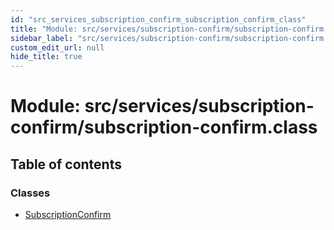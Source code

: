 ```yaml
---
id: "src_services_subscription_confirm_subscription_confirm_class"
title: "Module: src/services/subscription-confirm/subscription-confirm.class"
sidebar_label: "src/services/subscription-confirm/subscription-confirm.class"
custom_edit_url: null
hide_title: true
---
```


# Module: src/services/subscription-confirm/subscription-confirm.class

## Table of contents

### Classes

- [SubscriptionConfirm](../classes/src_services_subscription_confirm_subscription_confirm_class.subscriptionconfirm.md)
